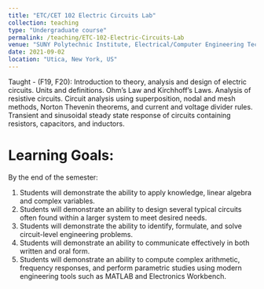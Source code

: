 ```yaml
---
title: "ETC/CET 102 Electric Circuits Lab"
collection: teaching
type: "Undergraduate course"
permalink: /teaching/ETC-102-Electric-Circuits-Lab
venue: "SUNY Polytechnic Institute, Electrical/Computer Engineering Technology"
date: 2021-09-02
location: "Utica, New York, US"
---
```

Taught - (F19, F20): Introduction to theory, analysis and design of electric circuits. Units and definitions. Ohm’s Law and Kirchhoff’s Laws. Analysis of resistive circuits. Circuit analysis using superposition, nodal and mesh methods, Norton Thevenin theorems, and current and voltage divider rules. Transient and sinusoidal steady state response of circuits containing resistors, capacitors, and inductors.

Learning Goals:
======
By the end of the semester:

1. Students will demonstrate the ability to apply knowledge, linear algebra and complex variables.
2. Students will demonstrate an ability to design several typical circuits often found within a larger system to meet desired needs.
3. Students will demonstrate the ability to identify, formulate, and solve circuit-level engineering problems.
4. Students will demonstrate an ability to communicate effectively in both written and oral form.
5. Students will demonstrate an ability to compute complex arithmetic, frequency responses, and perform parametric studies
using modern engineering tools such as MATLAB and Electronics Workbench.
